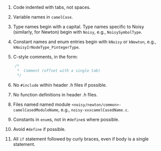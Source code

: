 1.	Code indented with tabs, not spaces.

2.	Variable names in `camelCase`.

3.	Type names begin with a capital. Type names specific to Noisy (similarly, for Newton) begin with `Noisy`, e.g., `NoisySymbolType`.

4.	Constant names and enum entries begin with `kNoisy` or `kNewton`, e.g., `kNoisyIrNodeType_PintegerType`. 

5.	C-style comments, in the form:
````c
	/*
	 *	Comment (offset with a single tab)
	 */
````

6.	No `#include` within header .h files if possible.

7.	No function definitions in header .h files.

8.	Files named named module `<noisy/newton/common>-camelCasedModuleName`, e.g., `noisy-xxxcamelCasedName.c`.

9.	Constants in `enum`s, not in `#define`s where possible.

10.	Avoid `#define` if possible.

11.	All `if` statement followed by curly braces, even if body is a single statement.
